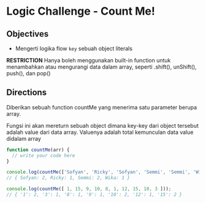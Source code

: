 # Logic Challenge - Count Me!

## Objectives
- Mengerti logika flow `key` sebuah object literals

**RESTRICTION**
Hanya boleh menggunakan built-in function untuk menambahkan atau mengurangi data dalam array, seperti .shift(), unShift(), push(), dan pop()

## Directions

Diberikan sebuah function countMe yang menerima satu parameter berupa array.


Fungsi ini akan mereturn sebuah object dimana key-key dari object tersebut adalah value dari data array. Valuenya adalah total kemunculan data value didalam array

```JavaScript
function countMe(arr) {
  // write your code here
}

console.log(countMe(['Sofyan', 'Ricky', 'Sofyan', 'Semmi', 'Semmi', 'Wika']));
// { Sofyan: 2, Ricky: 1, Semmi: 2, Wika: 1 }

console.log(countMe([ 1, 15, 9, 10, 8, 1, 12, 15, 10, 3 ]));
// { '1': 2, '3': 1, '8': 1, '9': 1, '10': 2, '12': 1, '15': 2 }
```

